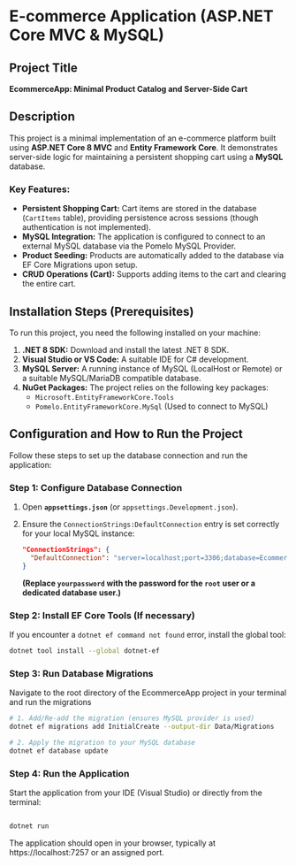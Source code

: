 # E-commerce Application (ASP.NET Core MVC & MySQL)

## Project Title
**EcommerceApp: Minimal Product Catalog and Server-Side Cart**

## Description
This project is a minimal implementation of an e-commerce platform built using **ASP.NET Core 8 MVC** and **Entity Framework Core**. It demonstrates server-side logic for maintaining a persistent shopping cart using a **MySQL** database.

### Key Features:
* **Persistent Shopping Cart:** Cart items are stored in the database (`CartItems` table), providing persistence across sessions (though authentication is not implemented).
* **MySQL Integration:** The application is configured to connect to an external MySQL database via the Pomelo MySQL Provider.
* **Product Seeding:** Products are automatically added to the database via EF Core Migrations upon setup.
* **CRUD Operations (Cart):** Supports adding items to the cart and clearing the entire cart.

## Installation Steps (Prerequisites)

To run this project, you need the following installed on your machine:

1.  **.NET 8 SDK:** Download and install the latest .NET 8 SDK.
2.  **Visual Studio or VS Code:** A suitable IDE for C# development.
3.  **MySQL Server:** A running instance of MySQL (LocalHost or Remote) or a suitable MySQL/MariaDB compatible database.
4.  **NuGet Packages:** The project relies on the following key packages:
    * `Microsoft.EntityFrameworkCore.Tools`
    * `Pomelo.EntityFrameworkCore.MySql` (Used to connect to MySQL)

## Configuration and How to Run the Project

Follow these steps to set up the database connection and run the application:

### Step 1: Configure Database Connection
1.  Open **`appsettings.json`** (or `appsettings.Development.json`).
2.  Ensure the `ConnectionStrings:DefaultConnection` entry is set correctly for your local MySQL instance:

    ```json
    "ConnectionStrings": {
      "DefaultConnection": "server=localhost;port=3306;database=EcommerceShopDB;user=root;password=yourpassword"
    }
    ```
    **(Replace `yourpassword` with the password for the `root` user or a dedicated database user.)**

### Step 2: Install EF Core Tools (If necessary)
If you encounter a `dotnet ef command not found` error, install the global tool:
```bash
dotnet tool install --global dotnet-ef
```
### Step 3: Run Database Migrations
Navigate to the root directory of the EcommerceApp project in your terminal and run the migrations
```bash
# 1. Add/Re-add the migration (ensures MySQL provider is used)
dotnet ef migrations add InitialCreate --output-dir Data/Migrations

# 2. Apply the migration to your MySQL database
dotnet ef database update
```
### Step 4: Run the Application
Start the application from your IDE (Visual Studio) or directly from the terminal:
```bash

dotnet run
```
The application should open in your browser, typically at https://localhost:7257 or an assigned port.

